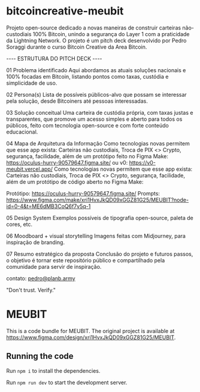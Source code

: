 # bitcoincreative-meubit

Projeto open-source dedicado a novas maneiras de construir carteiras não-custodiais 100% Bitcoin, unindo a segurança do Layer 1 com a praticidade da Lightning Network.
O projeto é um pitch deck desenvolvido por Pedro Soraggi durante o curso Bitcoin Creative da Area Bitcoin.

---- ESTRUTURA DO PITCH DECK ----

01 Problema identificado
Aqui abordamos as atuais soluções nacionais e 100% focadas em Bitcoin, listando pontos como taxas, custódia e simplicidade de uso.

02 Persona(s)
Lista de possíveis públicos-alvo que possam se interessar pela solução, desde Bitcoiners até pessoas interessadas.

03 Solução conceitual
Uma carteira de custódia própria, com taxas justas e transparentes, que promove um acesso simples e aberto para todos os públicos, feito com tecnologia open-source e com forte conteúdo educacional.

04 Mapa de Arquitetura da Informação
Como tecnologias novas permitem que esse app exista: Carteiras não custodiais, Troca de PIX <> Crypto, segurança, facilidade, além de um protótipo feito no Figma Make: https://oculus-hurry-90579647.figma.site/ ou v0: https://v0-meubit.vercel.app/
Como tecnologias novas permitem que esse app exista: Carteiras não custodiais, Troca de PIX <> Crypto, segurança, facilidade, além de um protótipo de código aberto no Figma Make:

Protótipo: https://oculus-hurry-90579647.figma.site/
Prompts: https://www.figma.com/make/xri1HvxJkQD09xGGZ81G25/MEUBIT?node-id=0-4&t=ME6dMB3CoQ6f7v5q-1

05 Design System
Exemplos possíveis de tipografia open-source, paleta de cores, etc.

06 Moodboard + visual storytelling
Imagens feitas com Midjourney, para inspiração de branding.

07 Resumo estratégico da proposta
Conclusão do projeto e futuros passos, o objetivo é tornar este repositório público e compartilhado pela comunidade para servir de inspiração.

contato: pedro@planb.army

"Don't trust. Verify."


  # MEUBIT

  This is a code bundle for MEUBIT. The original project is available at https://www.figma.com/design/xri1HvxJkQD09xGGZ81G25/MEUBIT.

  ## Running the code

  Run `npm i` to install the dependencies.

  Run `npm run dev` to start the development server.
  
